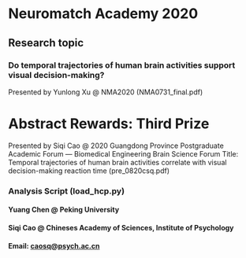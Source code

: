 # Neuromatch Academy 2020

## Research topic
### Do temporal trajectories of human brain activities support visual decision-making? 

Presented by Yunlong Xu @ NMA2020 (NMA0731_final.pdf)

# Abstract Rewards: Third Prize

Presented by Siqi Cao @ 2020 Guangdong Province Postgraduate Academic Forum — Biomedical Engineering Brain Science Forum
Title: Temporal trajectories of human brain activities correlate with visual decision-making reaction time (pre_0820csq.pdf)



### Analysis Script (load_hcp.py)
#### Yuang Chen @ Peking University
#### Siqi Cao @ Chineses Academy of Sciences, Institute of Psychology
#### Email: caosq@psych.ac.cn
